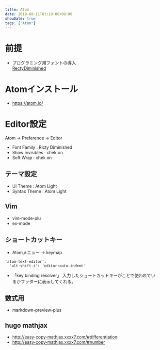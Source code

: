 ```yaml
---
title: Atom
date: 2018-08-11T03:10:00+09:00
showDate: true
tags: ["Atom"]
---
```


# 前提

- プログラミング用フォントの導入  
  [RectyDiminished](https://github.com/edihbrandon/RictyDiminished/blob/master/RictyDiminished-Regular.ttf)

# Atomインストール
- https://atom.io/  

# Editor設定
Atom -> Preference -> Editor
- Font Family : Ricty Diminished  
- Show invisibles : chek on  
- Soft Wrap : chek on  

## テーマ設定
- UI Theme : Atom Light
- Syntax Theme : Atom Light

## Vim
- vim-mode-plu
- ex-mode

## ショートカットキー
- Atomメニュー -> keymap

```
'atom-text-editor':
  'alt-shift-i': 'editor:auto-indent'
```

- 「key binding resolver」
  入力したショートカットキーがことで使われているかフッターに表示してくれる。

## 数式用
- markdown-preview-plus

## hugo mathjax
- http://easy-copy-mathjax.xxxx7.com/#differentiation
- http://easy-copy-mathjax.xxxx7.com/#number
